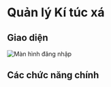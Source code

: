 ﻿# Quản lý Kí túc xá

## Giao diện

![Màn hình đăng nhập](../QLKTX/Resources/login_screenshoot.png)


## Các chức năng chính